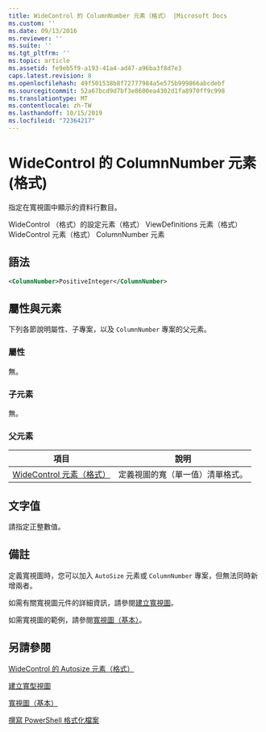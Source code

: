 ```yaml
---
title: WideControl 的 ColumnNumber 元素（格式） |Microsoft Docs
ms.custom: ''
ms.date: 09/13/2016
ms.reviewer: ''
ms.suite: ''
ms.tgt_pltfrm: ''
ms.topic: article
ms.assetid: fe9eb5f9-a193-41a4-ad47-a96ba3f8d7e3
caps.latest.revision: 8
ms.openlocfilehash: 49f501538b8f72777984a5e575b999866abcdebf
ms.sourcegitcommit: 52a67bcd9d7bf3e8600ea4302d1fa8970ff9c998
ms.translationtype: MT
ms.contentlocale: zh-TW
ms.lasthandoff: 10/15/2019
ms.locfileid: "72364217"
---
```

# <a name="columnnumber-element-for-widecontrol-format"></a>WideControl 的 ColumnNumber 元素 (格式)

指定在寬視圖中顯示的資料行數目。

WideControl （格式）的設定元素（格式） ViewDefinitions 元素（格式） WideControl 元素（格式） ColumnNumber 元素

## <a name="syntax"></a>語法

```xml
<ColumnNumber>PositiveInteger</ColumnNumber>
```

## <a name="attributes-and-elements"></a>屬性與元素

下列各節說明屬性、子專案，以及 `ColumnNumber` 專案的父元素。

### <a name="attributes"></a>屬性

無。

### <a name="child-elements"></a>子元素

無。

### <a name="parent-elements"></a>父元素

|項目|說明|
|-------------|-----------------|
|[WideControl 元素（格式）](./widecontrol-element-format.md)|定義視圖的寬（單一值）清單格式。|

## <a name="text-value"></a>文字值

請指定正整數值。

## <a name="remarks"></a>備註

定義寬視圖時，您可以加入 `AutoSize` 元素或 `ColumnNumber` 專案，但無法同時新增兩者。

如需有關寬視圖元件的詳細資訊，請參閱[建立寬視圖](./creating-a-wide-view.md)。

如需寬視圖的範例，請參閱[寬視圖（基本）](./wide-view-basic.md)。

## <a name="see-also"></a>另請參閱

[WideControl 的 Autosize 元素（格式）](./autosize-element-for-widecontrol-format.md)

[建立寬型視圖](./creating-a-wide-view.md)

[寬視圖（基本）](./wide-view-basic.md)

[撰寫 PowerShell 格式化檔案](./writing-a-powershell-formatting-file.md)
